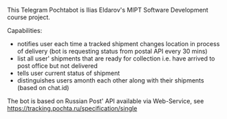 This Telegram Pochtabot is Ilias Eldarov's MIPT Software Development course project.

Capabilities:
- notifies user each time a tracked shipment changes location in process of delivery (bot is requesting status from postal API every 30 mins)
- list all user' shipments that are ready for collection i.e. have arrived to post office but not delivered
- tells user current status of shipment
- distinguishes users amonth each other along with their shipments (based on chat.id)

The bot is based on Russian Post' API available via Web-Service, see https://tracking.pochta.ru/specification/single
